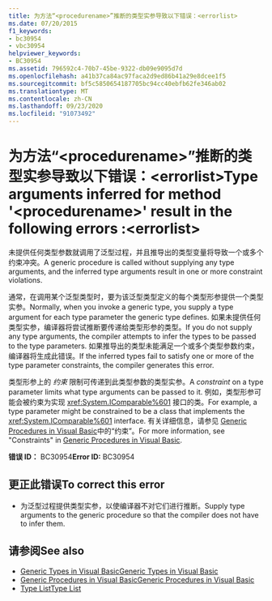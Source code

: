 ```yaml
---
title: 为方法“<procedurename>”推断的类型实参导致以下错误：<errorlist>
ms.date: 07/20/2015
f1_keywords:
- bc30954
- vbc30954
helpviewer_keywords:
- BC30954
ms.assetid: 796592c4-70b7-45be-9322-db09e9095d7d
ms.openlocfilehash: a41b37ca84ac97faca2d9ed86b41a29e8dcee1f5
ms.sourcegitcommit: bf5c5850654187705bc94cc40ebfb62fe346ab02
ms.translationtype: MT
ms.contentlocale: zh-CN
ms.lasthandoff: 09/23/2020
ms.locfileid: "91073492"
---
```

# <a name="type-arguments-inferred-for-method-procedurename-result-in-the-following-errors-errorlist"></a><span data-ttu-id="da347-102">为方法“\<procedurename>”推断的类型实参导致以下错误：\<errorlist></span><span class="sxs-lookup"><span data-stu-id="da347-102">Type arguments inferred for method '\<procedurename>' result in the following errors :\<errorlist></span></span>

<span data-ttu-id="da347-103">未提供任何类型参数就调用了泛型过程，并且推导出的类型变量将导致一个或多个约束冲突。</span><span class="sxs-lookup"><span data-stu-id="da347-103">A generic procedure is called without supplying any type arguments, and the inferred type arguments result in one or more constraint violations.</span></span>  
  
 <span data-ttu-id="da347-104">通常，在调用某个泛型类型时，要为该泛型类型定义的每个类型形参提供一个类型实参。</span><span class="sxs-lookup"><span data-stu-id="da347-104">Normally, when you invoke a generic type, you supply a type argument for each type parameter the generic type defines.</span></span> <span data-ttu-id="da347-105">如果未提供任何类型实参，编译器将尝试推断要传递给类型形参的类型。</span><span class="sxs-lookup"><span data-stu-id="da347-105">If you do not supply any type arguments, the compiler attempts to infer the types to be passed to the type parameters.</span></span> <span data-ttu-id="da347-106">如果推导出的类型未能满足一个或多个类型参数约束，编译器将生成此错误。</span><span class="sxs-lookup"><span data-stu-id="da347-106">If the inferred types fail to satisfy one or more of the type parameter constraints, the compiler generates this error.</span></span>  
  
 <span data-ttu-id="da347-107">类型形参上的 *约束* 限制可传递到此类型参数的类型实参。</span><span class="sxs-lookup"><span data-stu-id="da347-107">A *constraint* on a type parameter limits what type arguments can be passed to it.</span></span> <span data-ttu-id="da347-108">例如，类型形参可能会被约束为实现 <xref:System.IComparable%601> 接口的类。</span><span class="sxs-lookup"><span data-stu-id="da347-108">For example, a type parameter might be constrained to be a class that implements the <xref:System.IComparable%601> interface.</span></span> <span data-ttu-id="da347-109">有关详细信息，请参见 [Generic Procedures in Visual Basic](../programming-guide/language-features/data-types/generic-procedures.md)中的“约束”。</span><span class="sxs-lookup"><span data-stu-id="da347-109">For more information, see "Constraints" in [Generic Procedures in Visual Basic](../programming-guide/language-features/data-types/generic-procedures.md).</span></span>  
  
 <span data-ttu-id="da347-110">**错误 ID：** BC30954</span><span class="sxs-lookup"><span data-stu-id="da347-110">**Error ID:** BC30954</span></span>  
  
## <a name="to-correct-this-error"></a><span data-ttu-id="da347-111">更正此错误</span><span class="sxs-lookup"><span data-stu-id="da347-111">To correct this error</span></span>  
  
- <span data-ttu-id="da347-112">为泛型过程提供类型实参，以使编译器不对它们进行推断。</span><span class="sxs-lookup"><span data-stu-id="da347-112">Supply type arguments to the generic procedure so that the compiler does not have to infer them.</span></span>  
  
## <a name="see-also"></a><span data-ttu-id="da347-113">请参阅</span><span class="sxs-lookup"><span data-stu-id="da347-113">See also</span></span>

- [<span data-ttu-id="da347-114">Generic Types in Visual Basic</span><span class="sxs-lookup"><span data-stu-id="da347-114">Generic Types in Visual Basic</span></span>](../programming-guide/language-features/data-types/generic-types.md)
- [<span data-ttu-id="da347-115">Generic Procedures in Visual Basic</span><span class="sxs-lookup"><span data-stu-id="da347-115">Generic Procedures in Visual Basic</span></span>](../programming-guide/language-features/data-types/generic-procedures.md)
- [<span data-ttu-id="da347-116">Type List</span><span class="sxs-lookup"><span data-stu-id="da347-116">Type List</span></span>](../language-reference/statements/type-list.md)

